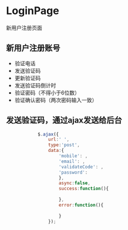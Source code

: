 # LoginPage
新用户注册页面

## 新用户注册账号
+ 验证电话
+ 发送验证码
+ 更新验证码
+ 发送验证码倒计时
+ 验证密码（不得小于6位数）
+ 验证确认密码（两次密码输入一致）

## 发送验证码，通过ajax发送给后台
```js
			$.ajax({
				url:' ',
				type:'post',
				data:{
					'mobile': ,
					'email': ,
					'validateCode': ,
					'password': 
					},
					async:false,
					success:function(){
						
					},
					error:function(){
						
					}
				});

```
